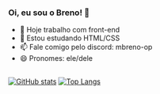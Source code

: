 ### Oi, eu sou o Breno! 👋

- 🔭 Hoje trabalho com front-end
- 🌱 Estou estudando HTML/CSS
- 📫 Fale comigo pelo discord: mbreno-op
- 😄 Pronomes: ele/dele
##
[![GitHub stats](https://github-readme-stats.vercel.app/api?username=m-breno&show_icons=true&bg_color=1e1e2e&text_color=cdd6f4&icon_color=fab387&title_color=fab387&include_all_commits=true&count_private=true)](https://github.com/anuraghazra/github-readme-stats)
[![Top Langs](https://github-readme-stats.vercel.app/api/top-langs/?username=m-breno&bg_color=1e1e2e&text_color=cdd6f4&icon_color=fab387&title_color=fab387&layout=compact)](https://github.com/anuraghazra/github-readme-stats)
